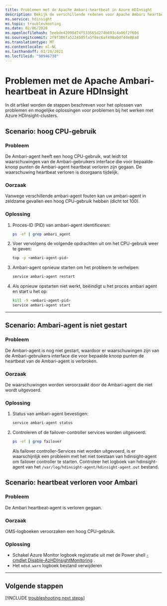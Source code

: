 ```yaml
---
title: Problemen met de Apache Ambari-heartbeat in Azure HDInsight
description: Bekijk de verschillende redenen voor Apache Ambari heartbeat-problemen in azure HDInsight
ms.service: hdinsight
ms.topic: troubleshooting
ms.date: 02/06/2020
ms.openlocfilehash: 5eebde42098d74f533565d274b693c4a06f2f60d
ms.sourcegitcommit: 2f9f306fa5224595fa5f8ec6af498a0df4de08a8
ms.translationtype: MT
ms.contentlocale: nl-NL
ms.lasthandoff: 01/28/2021
ms.locfileid: "98946738"
---
```

# <a name="apache-ambari-heartbeat-issues-in-azure-hdinsight"></a>Problemen met de Apache Ambari-heartbeat in Azure HDInsight

In dit artikel worden de stappen beschreven voor het oplossen van problemen en mogelijke oplossingen voor problemen bij het werken met Azure HDInsight-clusters.

## <a name="scenario-high-cpu-utilization"></a>Scenario: hoog CPU-gebruik

### <a name="issue"></a>Probleem

De Ambari-agent heeft een hoog CPU-gebruik, wat leidt tot waarschuwingen van de Ambari-gebruikers interface die voor bepaalde knoop punten de Ambari-agent heartbeat verloren zijn gegaan. De waarschuwing heartbeat verloren is doorgaans tijdelijk.

### <a name="cause"></a>Oorzaak

Vanwege verschillende ambari-agent fouten kan uw ambari-agent in zeldzame gevallen een hoog CPU-gebruik hebben (dicht tot 100).

### <a name="resolution"></a>Oplossing

1. Proces-ID (PID) van ambari-agent identificeren:

    ```bash
    ps -ef | grep ambari_agent
    ```

1. Voer vervolgens de volgende opdrachten uit om het CPU-gebruik weer te geven:

    ```bash
    top -p <ambari-agent-pid>
    ```

1. Ambari-agent opnieuw starten om het probleem te verhelpen:

    ```bash
    service ambari-agent restart
    ```

1. Als opnieuw opstarten niet werkt, beëindigt u het proces ambari agent en start u het op:

    ```bash
    kill -9 <ambari-agent-pid>
    service ambari-agent start
    ```

---

## <a name="scenario-ambari-agent-not-started"></a>Scenario: Ambari-agent is niet gestart

### <a name="issue"></a>Probleem

De Ambari-agent is nog niet gestart, waardoor er waarschuwingen zijn van de Ambari-gebruikers interface die voor bepaalde knoop punten de heartbeat van de Ambari-agent is verbroken.

### <a name="cause"></a>Oorzaak

De waarschuwingen worden veroorzaakt door de Ambari-agent die niet wordt uitgevoerd.

### <a name="resolution"></a>Oplossing

1. Status van ambari-agent bevestigen:

    ```bash
    service ambari-agent status
    ```

1. Controleren of de failover-controller services worden uitgevoerd:

    ```bash
    ps -ef | grep failover
    ```

    Als failover controller-Services niet worden uitgevoerd, is er waarschijnlijk een probleem met het niet toestaan van hdinsight-agent om failover controller te starten. Controleer het logboek van hdinsight-agent van het `/var/log/hdinsight-agent/hdinsight-agent.out` bestand.

## <a name="scenario-heartbeat-lost-for-ambari"></a>Scenario: heartbeat verloren voor Ambari

### <a name="issue"></a>Probleem

De Ambari heartbeat-agent is verloren gegaan.

### <a name="cause"></a>Oorzaak

OMS-logboeken veroorzaken een hoog CPU-gebruik.

### <a name="resolution"></a>Oplossing

* Schakel Azure Monitor logboek registratie uit met de Power shell [-cmdlet Disable-AzHDInsightMonitoring](/powershell/module/az.hdinsight/disable-azhdinsightmonitoring) .
* Het `mdsd.warn` logboek bestand verwijderen

---

## <a name="next-steps"></a>Volgende stappen

[!INCLUDE [troubleshooting next steps](../../../includes/hdinsight-troubleshooting-next-steps.md)]